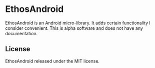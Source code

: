 # EthosAndroid
EthosAndroid is an Android micro-library. It adds certain functionality I consider convenient. This is alpha software and does not have any documentation.

## License
EthosAndroid released under the MIT license.